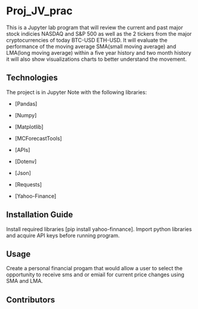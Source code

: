 # Proj_JV_prac

This is a Jupyter lab program that will review the current and past major stock indicies NASDAQ and S&P 500 as well as the 2 tickers from the major cryptocurrencies of today BTC-USD ETH-USD. It will evaluate the performance of the moving average SMA(small moving average) and LMA(long moving average) within a five year history and two month history it will also show visualizations charts to better understand the movement.

## Technologies

The project is in Jupyter Note with the following libraries:

* [Pandas] 

* [Numpy] 

* [Matplotlib] 

* [MCForecastTools] 

* [APIs] 

* [Dotenv]

* [Json] 

* [Requests] 

* [Yahoo-Finance] 

## Installation Guide

Install required libraries [pip install yahoo-finnance]. Import python libraries and acquire API keys before running program.

## Usage

Create a personal financial progam that would allow a user to select the opportunity to receive sms and or emiail for current price changes using SMA and LMA.

## Contributors

